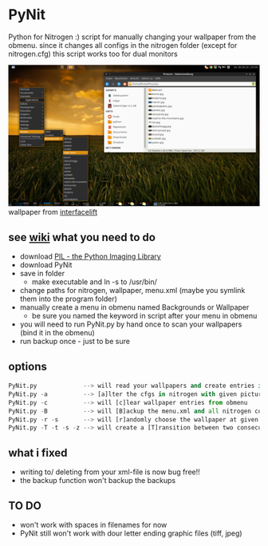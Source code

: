PyNit
======================
Python for Nitrogen :)
script for manually changing your wallpaper from the obmenu. since it changes 
all configs in the nitrogen folder (except for nitrogen.cfg) this script works 
too for dual monitors

![image](https://raw.githubusercontent.com/frodo4fingers/PyNit/master/PyNit.png)
wallpaper from [interfacelift](https://interfacelift.com/wallpaper/details/3886/painted_plains.html)

**see [wiki](https://github.com/frodo4fingers/PyNit/wiki)**
what you need to do
----------------------
- download [PIL - the Python Imaging Library](https://github.com/python-pillow/Pillow)
- download PyNit
- save in folder
    + make executable and ln -s to /usr/bin/
- change paths for nitrogen, wallpaper, menu.xml (maybe you symlink them into the program folder)
- manually create a menu in obmenu named Backgrounds or Wallpaper
    + be sure you named the keyword in script after your menu in obmenu
- you will need to run PyNit.py by hand once to scan your wallpapers (bind it in the obmenu)
- run backup once - just to be sure


options
----------------------
```python
PyNit.py             --> will read your wallpapers and create entries in menu.xml
PyNit.py -a          --> [a]lter the cfgs in nitrogen with given picture
PyNit.py -c          --> will [c]lear wallpaper entries from obmenu
PyNit.py -B          --> will [B]ackup the menu.xml and all nitrogen configs from given paths with a time stamp
PyNit.py -r -s       --> will [r]andomly choose the wallpaper at given time step in seconds. run second time to stop.
PyNit.py -T -t -s -z --> will create a [T]ransition between two consecutive wallpapers with given count of s[t]eps, then rest for a few [s]econds. due to the overlay process a resolution or picture si[z]e must be given if not 1920x1080 (default). run second time to stop.
```

what i fixed
----------------------
- writing to/ deleting from your xml-file is now bug free!!
- the backup function won't backup the backups

TO DO
----------------------
- won't work with spaces in filenames for now
- PyNit still won't work with dour letter ending graphic files (tiff, jpeg)
